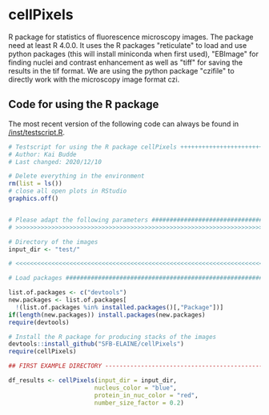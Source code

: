 # cellPixels

R package for statistics of fluorescence microscopy images.
The package need at least R 4.0.0.
It uses the R packages "reticulate" to load and use python packages (this will install miniconda when first used),
"EBImage" for finding nuclei and contrast enhancement as well as "tiff" for saving the results in the tif format.
We are using the python package "czifile" to directly work with the microscopy image format czi.


## Code for using the R package

The most recent version of the following code can always be found in
[/inst/testscript.R](https://github.com/SFB-ELAINE/cellPixels/blob/main/inst/testscript.R).

```R
# Testscript for using the R package cellPixels ++++++++++++++++++++++++++++
# Author: Kai Budde
# Last changed: 2020/12/10

# Delete everything in the environment
rm(list = ls())
# close all open plots in RStudio
graphics.off()


# Please adapt the following parameters ####################################
# >>>>>>>>>>>>>>>>>>>>>>>>>>>>>>>>>>>>>>>>>>>>>>>>>>>>>>>>>>>>>>>>>>>>>>>>>>

# Directory of the images
input_dir <- "test/"

# <<<<<<<<<<<<<<<<<<<<<<<<<<<<<<<<<<<<<<<<<<<<<<<<<<<<<<<<<<<<<<<<<<<<<<<<<<

# Load packages ############################################################

list.of.packages <- c("devtools")
new.packages <- list.of.packages[
  !(list.of.packages %in% installed.packages()[,"Package"])]
if(length(new.packages)) install.packages(new.packages)
require(devtools)

# Install the R package for producing stacks of the images
devtools::install_github("SFB-ELAINE/cellPixels")
require(cellPixels)

## FIRST EXAMPLE DIRECTORY -------------------------------------------------

df_results <- cellPixels(input_dir = input_dir,
                        nucleus_color = "blue",
                        protein_in_nuc_color = "red",
                        number_size_factor = 0.2)
```
